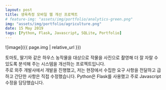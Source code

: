 ```yaml
---
layout: post
title: 생육측정 모바일 웹 개선 프로젝트
# feature-img: "assets/img/portfolio/analytics-green.png"
img: "assets/img/portfolio/agriculture.png"
date: 15 May 2019
tags: [Python, Flask, Javascript, SQLite, Portfolio]
---
```


![image]({{ page.img | relative_url }})

토마토, 딸기와 같은 하우스 농작물을 대상으로 작물을 사진으로 촬영해 더 잘 자랄 수 있도록 분석해 주는 시스템을 개선하는 프로젝트입니다.<br/>
주로 외주 개발사에서 개발을 진행했고, 저는 현장에서 수집한 요구 사항을 전달하고 급하고 간단한 사항은 직접 수정했습니다. Python은 Flask를 사용했고 주로 Javascript 수정을 담당했습니다.